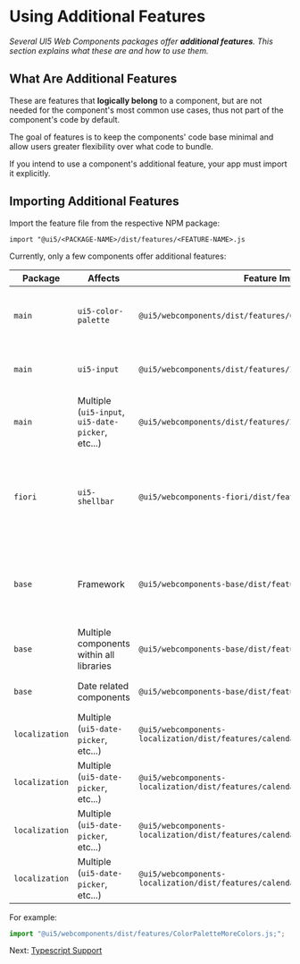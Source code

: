 # Using Additional Features

*Several UI5 Web Components packages offer **additional features**. This section explains what these are and how to use them.*

## What Are Additional Features

These are features that **logically belong** to a component, but are not needed for the component's most common use cases, thus not part of the component's code by default.

The goal of features is to keep the components' code base minimal and allow users greater flexibility over what code to bundle.

If you intend to use a component's additional feature, your app must import it explicitly.

## Importing Additional Features

Import the feature file from the respective NPM package:

`import "@ui5/<PACKAGE-NAME>/dist/features/<FEATURE-NAME>.js`

Currently, only a few components offer additional features:

| Package        | Affects                                           | Feature Import                                                       | Description                                                                                             |
|----------------|---------------------------------------------------|----------------------------------------------------------------------|---------------------------------------------------------------------------------------------------------|
| `main`         | `ui5-color-palette`                               | `@ui5/webcomponents/dist/features/ColorPaletteMoreColors.js`         | Support for "more colors dialog" for the color palette component                                        |
| `main`         | `ui5-input`                                       | `@ui5/webcomponents/dist/features/InputSuggestions.js`               | Support for input suggestions while typing                                                              |
| `main`         | Multiple (`ui5-input`, `ui5-date-picker`, etc...) | `@ui5/webcomponents/dist/features/InputElementsFormSupport.js`       | Support for using input components in forms                                                             |
| `fiori`        | `ui5-shellbar`                                    | `@ui5/webcomponents-fiori/dist/features/CoPilotAnimation.js`         | Support for a better (but bigger in size) animation for the "co-pilot" button in the shellbar component |
| `base`         | Framework                                         | `@ui5/webcomponents-base/dist/features/OpenUI5Support.js`            | Integration with the OpenUI5 framework, allowing synchronization and resources re-use                   |
| `base`         | Multiple components within all libraries          | `@ui5/webcomponents-base/dist/features/F6Navigation.js`              | Support for F6 fast groups navigation                                                                   |
| `base`         | Date related components                           | `@ui5/webcomponents-base/dist/features/LegacyDateFormats.js`         | Support for legacy date formats                                                                         |
| `localization` | Multiple (`ui5-date-picker`, etc...)              | `@ui5/webcomponents-localization/dist/features/calendar/Buddhist.js` | Buddhist calendar support                                                                               |
| `localization` | Multiple (`ui5-date-picker`, etc...)              | `@ui5/webcomponents-localization/dist/features/calendar/Islamic.js`  | Islamic calendar support                                                                                |
| `localization` | Multiple (`ui5-date-picker`, etc...)              | `@ui5/webcomponents-localization/dist/features/calendar/Japanese.js` | Japanese calendar support                                                                               |
| `localization` | Multiple (`ui5-date-picker`, etc...)              | `@ui5/webcomponents-localization/dist/features/calendar/Persian.js`  | Persian calendar support                                                                                |

For example:

```js
import "@ui5/webcomponents/dist/features/ColorPaletteMoreColors.js;";
```

Next: [Typescript Support](./07-typescript-support)
